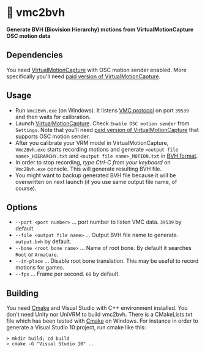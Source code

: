# :diamond_shape_with_a_dot_inside: vmc2bvh
**Generate BVH (Biovision Hierarchy) motions from VirtualMotionCapture OSC motion data**

## Dependencies

You need [VirtualMotionCapture](https://sh-akira.github.io/VirtualMotionCapture/) with OSC motion sender enabled. More specifically you'll need [paid version of VirtualMotionCapture](https://akira.fanbox.cc/).

## Usage

- Run `Vmc2Bvh.exe` (on Windows). It listens [VMC protocol](https://sh-akira.github.io/VirtualMotionCaptureProtocol/specification) on port `39539` and then waits for calibration.
- Launch [VirtualMotionCapture](https://sh-akira.github.io/VirtualMotionCapture/). Check `Enable OSC motion sender` from `Settings`.  Note that you'll need [paid version of VirtualMotionCapture](https://akira.fanbox.cc/) that supports OSC motion sender.
- After you calibrate your VRM model in VirtualMotionCapture, `Vmc2Bvh.exe` starts recording motions and generate `<output file name>_HIERARCHY.txt` and  `<output file name>_MOTION.txt` in [BVH format](http://www.dcs.shef.ac.uk/intranet/research/public/resmes/CS0111.pdf).
- In order to stop recording, *type Ctrl-C from your keyboard* on `Vmc2Bvh.exe` console. This will generate resulting BVH file.
- You might want to backup generated BVH file because it will be overwritten on next launch (if you use same output file name, of course).

## Options

- `--port <port number>` ... port number to listen VMC data. `39539` by default.
- `--file <output file name>` ... Output BVH file name to generate. `output.bvh` by default.
- `--bone <root bone name>`  ... Name of root bone. By default it searches `Root` or `Armature`.
- `--in-place`  ... Disable root bone translation. This may be useful to record motions for games.
- `--fps`  ... Frame per second. `60` by default.

## Building

You need [Cmake](https://cmake.org/download/) and Visual Studio with C++ environment installed. You don't need Unity nor UniVRM to build vmc2bvh. There is a CMakeLists.txt file which has been tested with [Cmake](https://cmake.org/download/) on Windows. For instance in order to generate a Visual Studio 10 project, run cmake like this:


```
> mkdir build; cd build
> cmake -G "Visual Studio 10" ..
```

